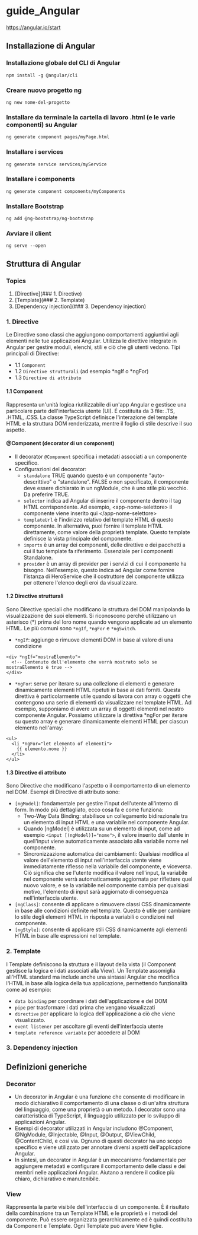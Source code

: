 # guide_Angular
https://angular.io/start

## Installazione di Angular

### Installazione globale del CLI di Angular
```
npm install -g @angular/cli
```
### Creare nuovo progetto ng
```
ng new nome-del-progetto
```
### Installare da terminale la cartella di lavoro .html (e le varie componenti) su Angular
```
ng generate component pages/myPage.html
```
### Installare i services
```
ng generate service services/myService
```
### Installare i components
```
ng generate component components/myComponents
```
### Installare Bootstrap
```
ng add @ng-bootstrap/ng-bootstrap
```
### Avviare il client
```
ng serve --open
```

## Struttura di Angular

### Topics

1. [Directive](### 1. Directive)
2. [Template](### 2. Template)
3. [Dependency injection](### 3. Dependency injection)

### 1. Directive
Le Directive sono classi che aggiungono comportamenti aggiuntivi agli elementi nelle tue applicazioni Angular. Utilizza le direttive integrate in Angular per gestire moduli, elenchi, stili e ciò che gli utenti vedono.
Tipi principali di Directive:
- 1.1 `Component`
- 1.2 `Directive strutturali` (ad esempio *ngIf o *ngFor)
- 1.3 `Directive di attributo`

#### 1.1 Component
Rappresenta un'unità logica riutilizzabile di un'app Angular e gestisce una particolare parte dell'interfaccia utente (UI). É costituita da 3 file: .TS, .HTML, .CSS. La classe TypeScript definisce l'interazione del template HTML e la struttura DOM renderizzata, mentre il foglio di stile descrive il suo aspetto.

#### @Component (decorator di un component)
- Il decorator `@Component` specifica i metadati associati a un componente specifico. 
- Configurazioni del decorator: 
    - `standalone` TRUE quando questo è un componente "auto-descrittivo" o "standalone". FALSE o non specificato, il componente deve essere dichiarato in un ngModule, che è uno stile più vecchio. Da preferire TRUE.
    - `selector` indica ad Angular di inserire il componente dentro il tag HTML corrispondente. 
    Ad esempio, \<app-nome-selettore\> il componente viene inserito qui \</app-nome-selettore\>
    - `templateUrl` è l'indirizzo relativo del template HTML di questo componente. In alternativa, puoi fornire il template HTML direttamente, come valore della proprietà template. Questo template definisce la vista principale del componente.
    - `imports` è un array dei componenti, delle direttive e dei pacchetti a cui il tuo template fa riferimento. Essenziale per i componenti Standalone.
    - `provider` è un array di provider per i servizi di cui il componente ha bisogno. Nell'esempio, questo indica ad Angular come fornire l'istanza di HeroService che il costruttore del componente utilizza per ottenere l'elenco degli eroi da visualizzare.

#### 1.2 Directive strutturali
Sono Directive speciali che modificano la struttura del DOM manipolando la visualizzazione dei suoi elementi. Si riconoscono perché utilizzano un asterisco (*) prima del loro nome quando vengono applicate ad un elemento HTML. Le più comuni sono `*ngIf`, `*ngFor` e `*ngSwitch`.
- `*ngIf`: aggiunge o rimuove elementi DOM in base al valore di una condizione
```
<div *ngIf="mostraElemento">
  <!-- Contenuto dell'elemento che verrà mostrato solo se mostraElemento è true -->
</div>

```
- `*ngFor`: serve per iterare su una collezione di elementi e generare dinamicamente elementi HTML ripetuti in base ai dati forniti. Questa direttiva è particolarmente utile quando si lavora con array o oggetti che contengono una serie di elementi da visualizzare nel template HTML. Ad esempio, supponiamo di avere un array di oggetti elementi nel nostro componente Angular. Possiamo utilizzare la direttiva *ngFor per iterare su questo array e generare dinamicamente elementi HTML per ciascun elemento nell'array:
```
<ul>
  <li *ngFor="let elemento of elementi">
    {{ elemento.nome }}
  </li>
</ul>
```
#### 1.3 Directive di attributo
Sono Directive che modificano l'aspetto o il comportamento di un elemento nel DOM. Esempi di Directive di attributo sono:
- `[ngModel]`: fondamentale per gestire l'input dell'utente all'interno di form. In modo più dettagliato, ecco cosa fa e come funziona:
    - Two-Way Data Binding: stabilisce un collegamento bidirezionale tra un elemento di input HTML e una variabile nel componente Angular.
    - Quando [ngModel] è utilizzata su un elemento di input, come ad esempio `<input [(ngModel)]="nome">`, il valore inserito dall'utente in quell'input viene automaticamente associato alla variabile nome nel componente.
    - Sincronizzazione automatica dei cambiamenti: Qualsiasi modifica al valore dell'elemento di input nell'interfaccia utente viene immediatamente riflesso nella variabile del componente, e viceversa. Ciò significa che se l'utente modifica il valore nell'input, la variabile nel componente verrà automaticamente aggiornata per riflettere quel nuovo valore, e se la variabile nel componente cambia per qualsiasi motivo, l'elemento di input sarà aggiornato di conseguenza nell'interfaccia utente.
- `[ngClass]`: consente di applicare o rimuovere classi CSS dinamicamente in base alle condizioni definite nel template. Questo è utile per cambiare lo stile degli elementi HTML in risposta a variabili o condizioni nel componente.
- `[ngStyle]`: consente di applicare stili CSS dinamicamente agli elementi HTML in base alle espressioni nel template.

### 2. Template
I Template definiscono la struttura e il layout della vista (il Component gestisce la logica e i dati associati alla View).
Un Template assomiglia all'HTML standard ma include anche una sintassi Angular che modifica l'HTML in base alla logica della tua applicazione, permettendo funzionalità come ad esempio: 
- `data binding` per coordinare i dati dell'applicazione e del DOM
- `pipe` per trasformare i dati prima che vengano visualizzati 
- `directive` per applicare la logica dell'applicazione a ciò che viene visualizzato.
- `event listener` per ascoltare gli eventi dell'interfaccia utente
- `template reference variable` per accedere al DOM

### 3. Dependency injection

## Definizioni generiche

### Decorator
- Un decorator in Angular è una funzione che consente di modificare in modo dichiarativo il comportamento di una classe o di un'altra struttura del linguaggio, come una proprietà o un metodo. I decorator sono una caratteristica di TypeScript, il linguaggio utilizzato per lo sviluppo di applicazioni Angular.
- Esempi di decorator utilizzati in Angular includono @Component, @NgModule, @Injectable, @Input, @Output, @ViewChild, @ContentChild, e così via. Ognuno di questi decorator ha uno scopo specifico e viene utilizzato per annotare diversi aspetti dell'applicazione Angular.
- In sintesi, un decorator in Angular è un meccanismo fondamentale per aggiungere metadati e configurare il comportamento delle classi e dei membri nelle applicazioni Angular. Aiutano a rendere il codice più chiaro, dichiarativo e manutenibile.

### View
Rappresenta la parte visibile dell'interfaccia di un componente. È il risultato della combinazione tra un Template HTML e le proprietà e i metodi del componente. 
Può essere organizzata gerarchicamente ed è quindi costituita da Component e Template. Ogni Template può avere View figlie.
